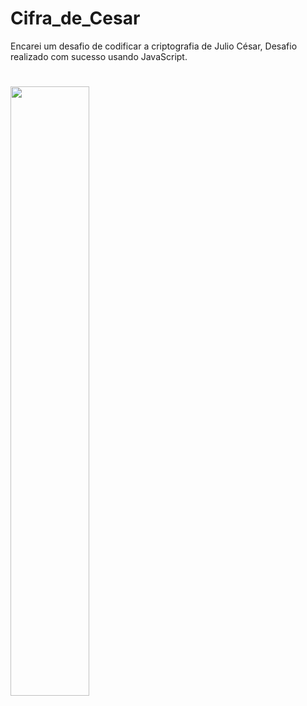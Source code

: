 # Cifra_de_Cesar
Encarei um desafio de codificar a criptografia de Julio César, Desafio realizado com sucesso usando JavaScript.
#
<img src="https://media.giphy.com/media/ejyVwcZL7Ml4WKt6QH/giphy.gif" width="50%" height="50%" />
